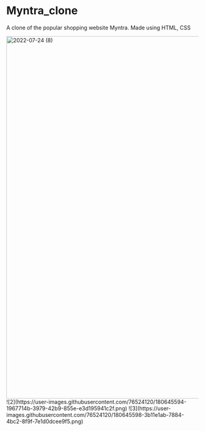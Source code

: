 # Myntra_clone
A clone of the popular shopping website Myntra. Made using HTML, CSS

<img width="947" alt="2022-07-24 (8)" src="https://user-images.githubusercontent.com/76524120/180644580-1f0598d8-b60d-471a-9b81-6fd8460e406c.png">
![2](https://user-images.githubusercontent.com/76524120/180645594-1967714b-3979-42b9-855e-e3d195941c2f.png)
![3](https://user-images.githubusercontent.com/76524120/180645598-3b11e1ab-7884-4bc2-8f9f-7e1d0dcee9f5.png)
